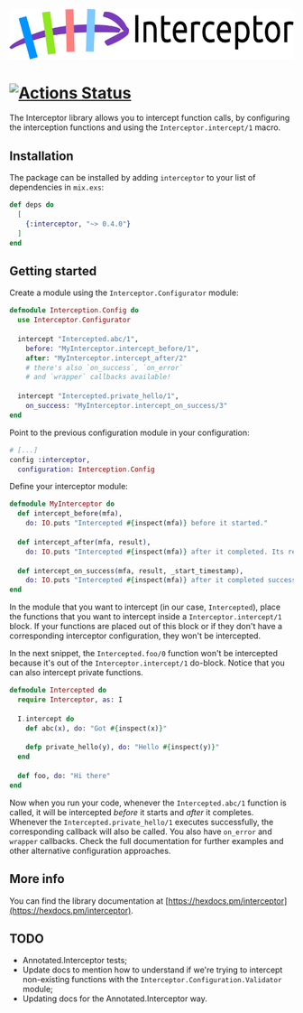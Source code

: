 ![Interceptor](https://github.com/amalbuquerque/interceptor/raw/master/assets/images/interceptor_logo_with_title.png)

[![Actions Status](https://github.com/amalbuquerque/interceptor/workflows/Tests/badge.svg)](https://github.com/amalbuquerque/interceptor/actions)
=========

The Interceptor library allows you to intercept function calls, by configuring
the interception functions and using the `Interceptor.intercept/1` macro.

## Installation

The package can be installed by adding `interceptor` to your list of
dependencies in `mix.exs`:

```elixir
def deps do
  [
    {:interceptor, "~> 0.4.0"}
  ]
end
```

## Getting started

Create a module using the `Interceptor.Configurator` module:

```elixir
defmodule Interception.Config do
  use Interceptor.Configurator

  intercept "Intercepted.abc/1",
    before: "MyInterceptor.intercept_before/1",
    after: "MyInterceptor.intercept_after/2"
    # there's also `on_success`, `on_error`
    # and `wrapper` callbacks available!
  
  intercept "Intercepted.private_hello/1",
    on_success: "MyInterceptor.intercept_on_success/3"
end
```

Point to the previous configuration module in your configuration:

```elixir
# [...]
config :interceptor,
  configuration: Interception.Config
```

Define your interceptor module:

```elixir
defmodule MyInterceptor do
  def intercept_before(mfa),
    do: IO.puts "Intercepted #{inspect(mfa)} before it started."

  def intercept_after(mfa, result),
    do: IO.puts "Intercepted #{inspect(mfa)} after it completed. Its result: #{inspect(result)}"

  def intercept_on_success(mfa, result, _start_timestamp),
    do: IO.puts "Intercepted #{inspect(mfa)} after it completed successfully. Its result: #{inspect(result)}"
end
```

In the module that you want to intercept (in our case, `Intercepted`), place
the functions that you want to intercept inside a `Interceptor.intercept/1`
block. If your functions are placed out of this block or if they don't have
a corresponding interceptor configuration, they won't be intercepted.

In the next snippet, the `Intercepted.foo/0` function won't be intercepted
because it's out of the `Interceptor.intercept/1` do-block. Notice that you can also intercept private functions.

```elixir
defmodule Intercepted do
  require Interceptor, as: I

  I.intercept do
    def abc(x), do: "Got #{inspect(x)}"

    defp private_hello(y), do: "Hello #{inspect(y)}"
  end

  def foo, do: "Hi there"
end
```

Now when you run your code, whenever the `Intercepted.abc/1` function is
called, it will be intercepted *before* it starts and *after* it completes.
Whenever the `Intercepted.private_hello/1` executes successfully, the
corresponding callback will also be called. You also have `on_error` and
`wrapper` callbacks. Check the full documentation for further examples and
other alternative configuration approaches.

## More info

You can find the library documentation at
[https://hexdocs.pm/interceptor](https://hexdocs.pm/interceptor).

## TODO

- Annotated.Interceptor tests;
- Update docs to mention how to understand if we're trying to intercept non-existing functions with the `Interceptor.Configuration.Validator` module;
- Updating docs for the Annotated.Interceptor way.
